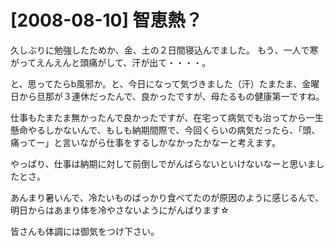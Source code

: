 # [2008-08-10] 智恵熱？


久しぶりに勉強したためか、金、土の２日間寝込んでました。
もう、一人で寒がってえんえんと頭痛がして、汗が出て・・・・。

と、思ってたらb風邪か。と、今日になって気づきました（汗）たまたま、金曜日から旦那が３連休だったんで、良かったですが、母たるもの健康第一ですね。

仕事もたまたま無かったんで良かったですが、在宅って病気でも治ってから一生懸命やるしかないんで、もしも納期間際で、今回くらいの病気だったら、「頭、痛ってー」と言いながら仕事をするしかなかったかなーと考えます。

やっぱり、仕事は納期に対して前倒しでがんばらないといけないなーと思いましたとさ。

あんまり暑いんで、冷たいものばっかり食べてたのが原因のように感じるんで、明日からはあまり体を冷やさないようにがんばります☆

皆さんも体調には御気をつけ下さい。

